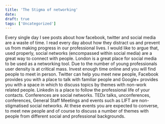 ```yaml
---
title: 'The Stigma of networking'
date: 
draft: true
tags: ['Uncategorized']
---
```


Every single day I see posts about how facebook, twitter and social media are a waste of time. I read every day about how they distract us and prevent us from making progress in our professional lives. I would like to argue that, used properly, social networks (encompassed within social media) are a great way to connect with people. London is a great place for social media to be used as a networking tool. Due to the number of young professionals user density is at critical mass. Invest enough time online and you will find people to meet in person. Twitter can help you meet new people, Facebook provides you with a place to talk with familiar people and Google+ provides you with a space in which to discuss topics by themes with non-work related people. Linkedin is a place to follow the professional life of your contacts. Conferences are social networks. TEDx talks, unconferences, conferences, General Staff Meetings and events such as LIFT are non-stigmatised social networks. At these events you are expected to converse, to meet new people and of course to discuss a number of themes with people from different social and professional backgrounds.